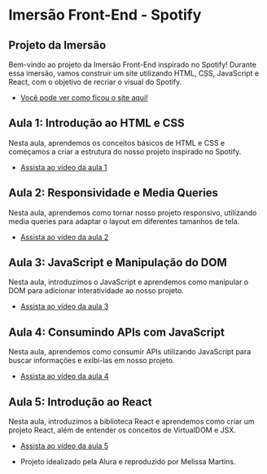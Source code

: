 # Imersão Front-End - Spotify

## Projeto da Imersão
Bem-vindo ao projeto da Imersão Front-End inspirado no Spotify! Durante essa imersão, vamos construir um site utilizando HTML, CSS, JavaScript e React, com o objetivo de recriar o visual do Spotify.
- [Você pode ver como ficou o site aqui!](https://melltins.github.io/Imersao_spotify/)

## Aula 1: Introdução ao HTML e CSS
Nesta aula, aprendemos os conceitos básicos de HTML e CSS e começamos a criar a estrutura do nosso projeto inspirado no Spotify.
- [Assista ao vídeo da aula 1](https://www.youtube.com/watch?v=iWKNvmS6_gA&ab_channel=Alura)

## Aula 2: Responsividade e Media Queries
Nesta aula, aprendemos como tornar nosso projeto responsivo, utilizando media queries para adaptar o layout em diferentes tamanhos de tela.
- [Assista ao vídeo da aula 2](https://youtu.be/3fPBthrfOI8)

## Aula 3: JavaScript e Manipulação do DOM
Nesta aula, introduzimos o JavaScript e aprendemos como manipular o DOM para adicionar interatividade ao nosso projeto.
- [Assista ao vídeo da aula 3](https://youtu.be/UbBuX2eOuco)

## Aula 4: Consumindo APIs com JavaScript
Nesta aula, aprendemos como consumir APIs utilizando JavaScript para buscar informações e exibi-las em nosso projeto.
- [Assista ao vídeo da aula 4](https://youtu.be/XNnWHD9vo0Y)

## Aula 5: Introdução ao React
Nesta aula, introduzimos a biblioteca React e aprendemos como criar um projeto React, além de entender os conceitos de VirtualDOM e JSX.
- [Assista ao vídeo da aula 5](https://youtu.be/nVn64aRfXys)

- Projeto idealizado pela Alura e reproduzido por Melissa Martins.

